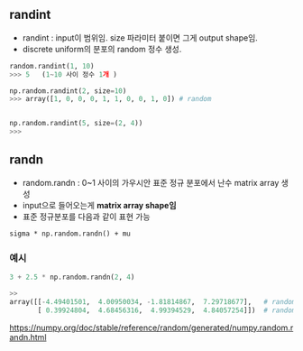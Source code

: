 
## randint 
- randint : input이 범위임. size 파라미터 붙이면 그게 output shape임.
- discrete uniform의 분포의 random 정수 생성.

```python
random.randint(1, 10)
>>> 5   (1~10 사이 정수 1개 )

np.random.randint(2, size=10)
>>> array([1, 0, 0, 0, 1, 1, 0, 0, 1, 0]) # random


np.random.randint(5, size=(2, 4))
>>>

```
  
## randn 
- random.randn : 0~1 사이의 가우시안 표준 정규 분포에서 난수 matrix array 생성
- input으로 들어오는게 **matrix array shape임** 
- 표준 정규분포를 다음과 같이 표현 가능

```sigma * np.random.randn() + mu```

### 예시 

```python
3 + 2.5 * np.random.randn(2, 4)

>>
array([[-4.49401501,  4.00950034, -1.81814867,  7.29718677],   # random
       [ 0.39924804,  4.68456316,  4.99394529,  4.84057254]])  # random
```

https://numpy.org/doc/stable/reference/random/generated/numpy.random.randn.html
